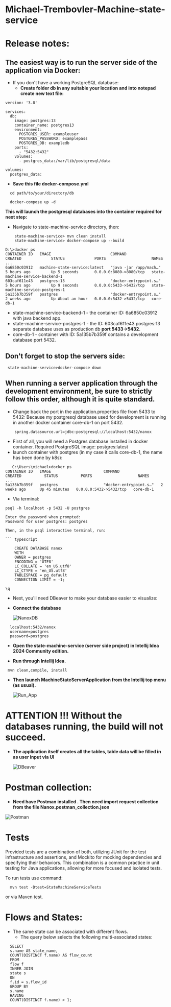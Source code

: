 # Michael-Trembovler-Machine-state-service

# Release notes:
## The easiest way is to run the server side of the application via Docker:

- If you don't have a working PostgreSQL database:
  - **Create folder db in any suitable your location and into notepad create new text file:**

```
version: '3.8'

services:
  db:
    image: postgres:13
    container_name: postgres13
    environment:
      POSTGRES_USER: exampleuser
      POSTGRES_PASSWORD: examplepass
      POSTGRES_DB: exampledb
    ports:
      - "5432:5432"
    volumes:
      - postgres_data:/var/lib/postgresql/data

volumes:
  postgres_data:

```
- **Save this file docker-compose.yml**

```
  cd path/to/your/directory/db
  
  docker-compose up -d
```

**This will launch the postgresql databases into the container required for next step:**

- Navigate to state-machine-service directory, then:
 

``` 
    state-machine-service> mvn clean install
    state-machine-service> docker-compose up --build
```

```
D:\>docker ps
CONTAINER ID   IMAGE                          COMMAND                  CREATED             STATUS             PORTS                    NAMES
...
6a6850c03912   machine-state-service:latest   "java -jar /app/mach…"   5 hours ago         Up 5 seconds       0.0.0.0:8080->8080/tcp   state-machine-service-backend-1
603caf611e43   postgres:13                    "docker-entrypoint.s…"   5 hours ago         Up 9 seconds       0.0.0.0:5433->5432/tcp   state-machine-service-postgres-1
5a135b7b359f   postgres                       "docker-entrypoint.s…"   2 weeks ago         Up About an hour   0.0.0.0:5432->5432/tcp   core-db-1

```
- state-machine-service-backend-1 - the container ID: 6a6850c03912 with java backend app.
- state-machine-service-postgres-1 - the ID: 603caf611e43 postgres:13 separate database uses as production db **port 5433->5432**.
- core-db-1 - container with ID: 5a135b7b359f contains a development database port 5432.

## Don't forget to stop the servers side:

```
 state-machine-service>docker-compose down
```

## When running a server application through the development environment, be sure to strictly follow this order, although it is quite standard.

- Change back  the port in the application.properties file from 5433 to 5432:
  Because my postgresql database used for development is running in another docker container core-db-1 on port 5432.
```  
    spring.datasource.url=jdbc:postgresql://localhost:5432/nanox
```

- First of all, you will need a Postgres database installed in docker container.
  Required PostgreSQL image: postgres:latest
- launch container with postgres (in my case it calls core-db-1, the name has been done by k8s):
``` 
   C:\Users\michael>docker ps
CONTAINER ID   IMAGE                       COMMAND                  CREATED          STATUS          PORTS                    NAMES
...
5a135b7b359f   postgres                    "docker-entrypoint.s…"   2 weeks ago      Up 45 minutes   0.0.0.0:5432->5432/tcp   core-db-1
```

- Via terminal:
```
psql -h localhost -p 5432 -U postgres

Enter the password when prompted:
Password for user postgres: postgres

Then, in the psql interactive terminal, run:

``` typescript

    CREATE DATABASE nanox
    WITH
    OWNER = postgres
    ENCODING = 'UTF8'
    LC_COLLATE = 'en_US.utf8'
    LC_CTYPE = 'en_US.utf8'
    TABLESPACE = pg_default
    CONNECTION LIMIT = -1;
    
\q
```


- Next, you'll need DBeaver to make your database easier to visualize:
- **Connect the database**

  ![NanoxDB](images/NanoxDB.PNG)


```
  localhost:5432/nanox
  username=postgres
  password=postgres
```


- **Open the state-machine-service (server side project) in Intellij Idea 2024 Community edition.**

  

- **Run through Intellij Idea.**

```
 mvn clean,compile, install
``` 

- **Then launch MachineStateServerApplication from the Intellij top menu (as usual).**



  ![Run_App](images/Run_App.PNG)



# ATTENTION !!!  Without the databases running, the build will not succeed.


- **The application itself creates all the tables, 
    table data will be filled in as user input via UI**

  ![DBeaver](images/DBeaver.PNG)


# Postman collection: 
- **Need have Postman installed . Then need import request collection from the file Nanox.postman_collection.json**

![Postman](images/Postman.PNG)



# Tests
Provided tests are a combination of both, utilizing JUnit for the test infrastructure and assertions, 
and Mockito for mocking dependencies and specifying their behaviors. This combination is a 
common practice in unit testing for Java applications, 
allowing for more focused and isolated tests.

To run tests use command:  
```
  mvn test -Dtest=StateMachineServiceTests
```

or via Maven test.


# Flows and States:
- The same state can be associated with different flows.
  - The query below selects the following multi-associated states:
```
  SELECT
  s.name AS state_name,
  COUNT(DISTINCT f.name) AS flow_count
  FROM
  flow f
  INNER JOIN
  state s
  ON
  f.id = s.flow_id
  GROUP BY
  s.name
  HAVING
  COUNT(DISTINCT f.name) > 1;
```